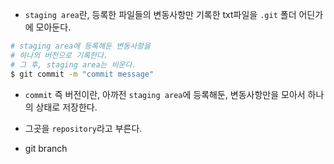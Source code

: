 - `staging area`란, 등록한 파일들의 변동사항만 기록한 txt파일을 `.git` 폴더 어딘가에 모아둔다.

```bash
# staging area에 등록해둔 변동사항을
# 하나의 버전으로 기록한다.
# 그 후, staging area는 비운다.
$ git commit -m "commit message"
```

- `commit` 즉 버전이란, 아까전 `staging area`에 등록해둔, 변동사항만을 모아서 하나의 상태로 저장한다.
- 그곳을 `repository`라고 부른다.

- git branch

